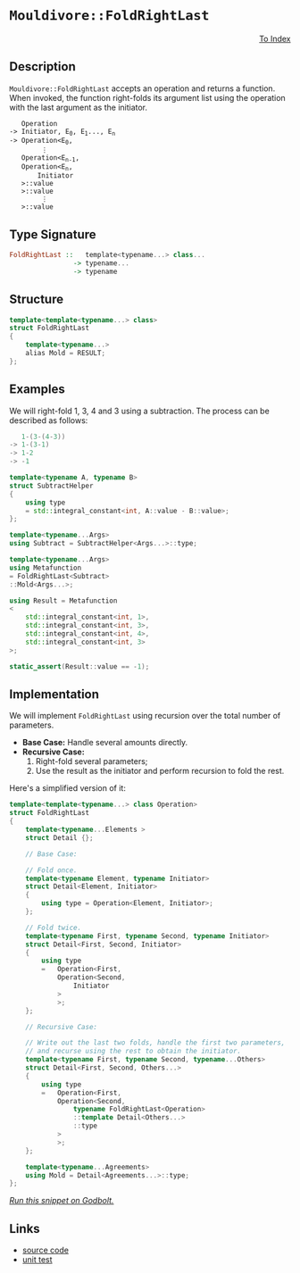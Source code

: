 <!-- Copyright 2024 Feng Mofan
SPDX-License-Identifier: Apache-2.0 -->

# `Mouldivore::FoldRightLast`

<p style='text-align: right;'><a href="../../../facilities/metafunctions.md#mouldivore-fold-right-last">To Index</a></p>

## Description

`Mouldivore::FoldRightLast` accepts an operation and returns a function.
When invoked, the function right-folds its argument list using the operation with the last argument as the initiator.

<pre><code>   Operation
-> Initiator, E<sub>0</sub>, E<sub>1</sub>..., E<sub>n</sub>
-> Operation&lt;E<sub>0</sub>,
        &vellip;
   Operation&lt;E<sub>n-1</sub>,
   Operation&lt;E<sub>n</sub>,
       Initiator
   &gt;::value
   &gt;::value
        &vellip;
   &gt;::value</code></pre>

## Type Signature

```Haskell
FoldRightLast ::   template<typename...> class...
                -> typename...
                -> typename
```

## Structure

```C++
template<template<typename...> class>
struct FoldRightLast
{
    template<typename...>
    alias Mold = RESULT;
};
```

## Examples

We will right-fold 1, 3, 4 and 3 using a subtraction.
The process can be described as follows:

```C++
   1-(3-(4-3))
-> 1-(3-1)
-> 1-2
-> -1
```

```C++
template<typename A, typename B>
struct SubtractHelper
{
    using type
    = std::integral_constant<int, A::value - B::value>;
};

template<typename...Args>
using Subtract = SubtractHelper<Args...>::type;

template<typename...Args>
using Metafunction 
= FoldRightLast<Subtract>
::Mold<Args...>;

using Result = Metafunction
<
    std::integral_constant<int, 1>,
    std::integral_constant<int, 3>,
    std::integral_constant<int, 4>,
    std::integral_constant<int, 3>
>;

static_assert(Result::value == -1);
```

## Implementation

We will implement `FoldRightLast` using recursion over the total number of parameters.

- **Base Case:** Handle several amounts directly.
- **Recursive Case:**
  1. Right-fold several parameters;
  2. Use the result as the initiator and perform recursion to fold the rest.

Here's a simplified version of it:

```C++
template<template<typename...> class Operation>
struct FoldRightLast
{
    template<typename...Elements >
    struct Detail {};

    // Base Case:

    // Fold once.
    template<typename Element, typename Initiator>
    struct Detail<Element, Initiator>
    {
        using type = Operation<Element, Initiator>;
    };

    // Fold twice.
    template<typename First, typename Second, typename Initiator>
    struct Detail<First, Second, Initiator>
    {
        using type
        =   Operation<First,
            Operation<Second,
                Initiator
            >
            >;
    };

    // Recursive Case:

    // Write out the last two folds, handle the first two parameters,
    // and recurse using the rest to obtain the initiator.
    template<typename First, typename Second, typename...Others>
    struct Detail<First, Second, Others...>
    {
        using type
        =   Operation<First,
            Operation<Second,
                typename FoldRightLast<Operation>
                ::template Detail<Others...>
                ::type
            >
            >;
    };

    template<typename...Agreements>
    using Mold = Detail<Agreements...>::type;
};
```

[*Run this snippet on Godbolt.*](https://godbolt.org/#z:OYLghAFBqd5QCxAYwPYBMCmBRdBLAF1QCcAaPECAMzwBtMA7AQwFtMQByARg9KtQYEAysib0QXACx8BBAKoBnTAAUAHpwAMvAFYTStJg1DIApACYAQuYukl9ZATwDKjdAGFUtAK4sGIAKxcpK4AMngMmAByPgBGmMQSGqQADqgKhE4MHt6%2BAUGp6Y4CYRHRLHEJXEl2mA6ZQgRMxATZPn6Btpj2RQwNTQQlUbHxibaNza25HQrjA%2BFD5SNVAJS2qF7EyOwcBJgsyQa7JgDMbrv7h5gnZwCeyYysmAB0LyfYANTIBgoK7wDy92ITB6bxMGgAgjNiF4HO8AGKedAAJTwwAQAyYMzB4JMAHYrBD3kT3ucDsCrqcCHcHmwXk9sPQ2IJfqDCcSoTCCO8ACKYRp0d54qy47knAk4tlEgD0UveFkxmHebgVIGx2OJ7xl8MR7wEWye6uJpMu1yp92YbHeDL2jAIpBJ1ItioAkgwMsCSKzwRqObDefzaNdrUy7e9Xe6iMQvRqhYaNUSvOkjA77oLjtz/oDgZkg4zbfbw44PVHjtgxXHBSLyxCK1qEbR0CSAO54fUV43k02Ox7wvDEGb2s00xVCWoCdCD7uWwt4YvR9kEaF%2BvlMOjXOF9gfvUdoBgTsNuouR%2BdE2OS%2BOJ8LAFNXc8x9PEgHxbMCdebu0V%2BOPrMg0478ekJ%2BX7xjOc53sBJ7AaepbVt6xJ4qKxzirWspIrUGzpAAboqypKKqNbnlqADqxCEIq6xcgQCCKt8lFNqg7z8A2Cj2gghjoPQJLUYx77NgxyRNI8uz9oBhGyux7zEOh/aKpeyZUYqUkzCSDGoDE/IMFxirhBGJAGueHZHJSU6Khu/ahkOTrbmOe6Tuajx0n8Cn9pBvpcv6q6BqcZlbv%2Btn/M5Ch0pBZ5wV%2BcnXkOQHQRmRJPkCv5uD5H7gV%2B8Uvgw1x%2BRO0VQTeVn1siqLoiEmIENc6W/mWqV5SAICGYqHlrqcTnUf2wUwTVUF1VFXXwZ1YV5aCSEVghsHtnsZJGbc9m0i84LAFJNrMpBEXvAAsjqJwZk1XluAtS0hkFrylj11LjVWI0EeCUoAFT3Q9j1PVK2J3Q97wACqYDMvyPS9EJvU9QP3f9Eo4mYxzhF8XhYGmbheI4tCEDcXrYg1XazYq4J2cOcpem525eOpQIOAAEl0gJqviFZrb1g3be8MzoHV4S7ItYgAPq7jMhjlacrP2uCdWYWIXiKgAtHKwuixSZZXTil3IRC6PGZjdLgsQwAKF6a1CETi5MLCDN68ThsEOTtCU6cGtax12Bnfc43K5NJqq8O6ua9rA1retK5UF4DB1AIgo1g%2BhUomiGJYn%2B%2Bsk3z1VCyAm0NtcNvHQaMHy9ia1oQoXi0FyDO%2B40/uByCoduBWTMs4ImDs7QXMCDzgjXAL7xcG8omDdXICs3XQIN9zjQt/zgj2scndVwQzO97X9eNwwzd824beSJP5493389D7zrdj%2B8E8DcNSuQo0jjIBzmJKM0EC5/nBDS94irbQz4tcMsYocKstCcP4vB%2BBwLQpBUCcErpYawjN1ibGfhDHgpAH6AK/qsAA1gESQTwNCSC4LiY4Gh/AaDMAANkIWYAAHKQ/QnBJC8BYIkJIACgEgI4LwBQIAkgIK0KsOAsAYCIBABRZICNyCUDQPsOg8RIiPE4KoUhhDxaEMkO8YAyBkDt3QWYXgmB8CRjwMzII/BBAiDEOwKQMhBCKBUOoRBpBdBBCbECZInAeDf1/v/TQvAmF/ARoIrkqAqDvBkXIhRSiVFqKeGYd4EAPBiPoMQQUsDli8A4V/UgEAkCiOSOIsgFAIAZKySAYAUgzB8DoMJVhEAYjuNIDEcITQbhON4DU5gxAbh/BiNoWoCC4GiJDH8BgtB6nWKwDELwwBlS0FoKw7gvAsAsEMMAcQQy%2BydLwNhKZQDMCqHQrsBp5Ba4/2sUjGIQIWkeCwFUxceBaHTNINhYgMQ0iYF5HMowSMjDuNWFQAwWsABqeBMBNifAAuBBjhCiHEKY0FFi1BVNsfoeZKBrDWH0HgGIrDICrFQMkHoUzxZM22qYcBlgzCMLuaRLA6KICrBqEHPwEBXCTD8EEUI8wygVD0AUDIAhGUcrSFyhggw2VLE6N0eosweVBBpT0PozRBXDEqGMfoErFWytZfKiQ1KoFbA1ZQjgf9SAMI8ZwAJsj5GKOUaoqQ4TIm4EICQeJxx35JI%2BasaiTAsAJCpaQVBkhjhPAAJzHFxJITBZhJCEI0Hgwh/rdXUNILQx1TxCFcEIaQ/1pCU3%2BCwf4QNhCDVVKYSwth8CPmpN4Wk/h3ihE5LybEyRbBOBNBYJhXE4smCfAMMmLg/qnhcAwZo7RJBdF6FBUYiF0goVKBhdY3QxT7FMEcdMlxeq3HWM8VW3x/im0trbR2%2BZ7ce19o0JE6JmTYkOrMIkktiCuHpNQDE%2BIwjcn3rPSMbdravjzO7VUEpBd4jlMqdYppdTdnAZaW0jpDhdk9NtH0gZVThmjPGZM3Zsz5mLKAfgKSdQ1lVM2ds7YcC%2B4HKAUck5NwznbCAZc65cC7kPKUM89DV5S1fKYL8/5gLzS7NHeCkxE7ZDQqsUA2d8L3mEqsJYFFaL4CYuxZkXF%2BL0wSesCSjxZLdHfVkyKlZzh6V7mVSy0o6r8h8p6MqzlPQ5WLAVVKsVSrPBtD0HZgQMq5jGZs858VjnciStmNZ9l781gbG1UFg5%2BrDXAONe%2B3dn6u2HowTawdcTzCOqvck5YrrMDupGF6g5caE09swbiHNuIcGSDDQooIkXC22GLRlst8AK0COrSIl9WT63bCbcElgChMKqMwt2p4lwZgDrteSkdsgx38bMfIKdwmdAgGOKQedi7nG6oiwWzgXiCA%2BN1Fu4gLAet9YG0NkbXIontfPal446XS0VtrY%2BmtV2Rj9eSMkDmg3/Uc3O5fQ7Cjf1lMoIBoBYHBlwLBxBzp0H729P6YMzDmARljLEChm5aHXlUZmcsnDWnrH4eQAjQjvBiNVLI3UyjFzSK0d4PRx5THXksZvXwb5Cg/kAqBTxqbfGJACfMfN2FS2xPGCRVJo5lK5M4s4FKauKniWkviOSrTGKdO0pcAZnzTLgh7gC8KyzmQLNmcyLr2zXRdO9G8zkLXLmLf9BN15hzVuHeqo84FzVIWTHLs22u6L/3FG9f6%2B8L7w3yTKQgLayMDqnXXs4VlnLnrl0FZAGYHtxxjj%2BHwVgyNafcSpvzT75hdX2Euu9SASQ/gA3%2BFIUQ/1kh/U4KDVwZbBzjirsYZwZ1N7l0aPz%2B3wvGXVh3PSM4SQQA%3D%3D%3D)

## Links

- [source code](../../../../conceptrodon/mouldivore/fold_right_last.hpp)
- [unit test](../../../../tests/unit/metafunctions/mouldivore/fold_right_last.test.hpp)
